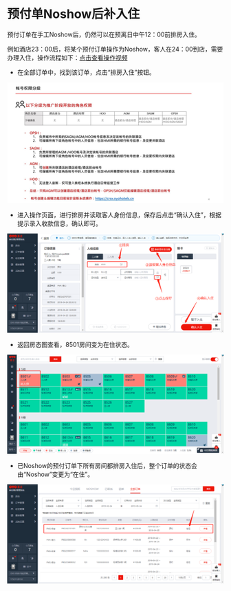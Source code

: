 # 预付单Noshow后补入住

预付订单在手工Noshow后，仍然可以在预离日中午12：00前排房入住。

例如酒店23：00后，将某个预付订单操作为Noshow，客人在24：00到店，需要办理入住，操作流程如下：[点击查看操作视频](http://crs-pms-vidio.oss-cn-beijing.aliyuncs.com/%E9%A2%84%E4%BB%98%E8%AE%A2%E5%8D%95noshow%E5%90%8E%E6%8E%92%E6%88%BF%E5%85%A5%E4%BD%8F.mp4)

* 在全部订单中，找到该订单，点击“排房入住”按钮。

![](../../../.gitbook/assets/image%20%2826%29.png)

* 进入操作页面，进行排房并读取客人身份信息，保存后点击“确认入住”，根据提示录入收款信息，确认即可。

![](../../../.gitbook/assets/image%20%28422%29.png)

* 返回房态图查看，8501房间变为在住状态。

![](../../../.gitbook/assets/image%20%28717%29.png)

* 已Noshow的预付订单下所有房间都排房入住后，整个订单的状态会由“Noshow”变更为“在住”。

![](../../../.gitbook/assets/image%20%28152%29.png)

